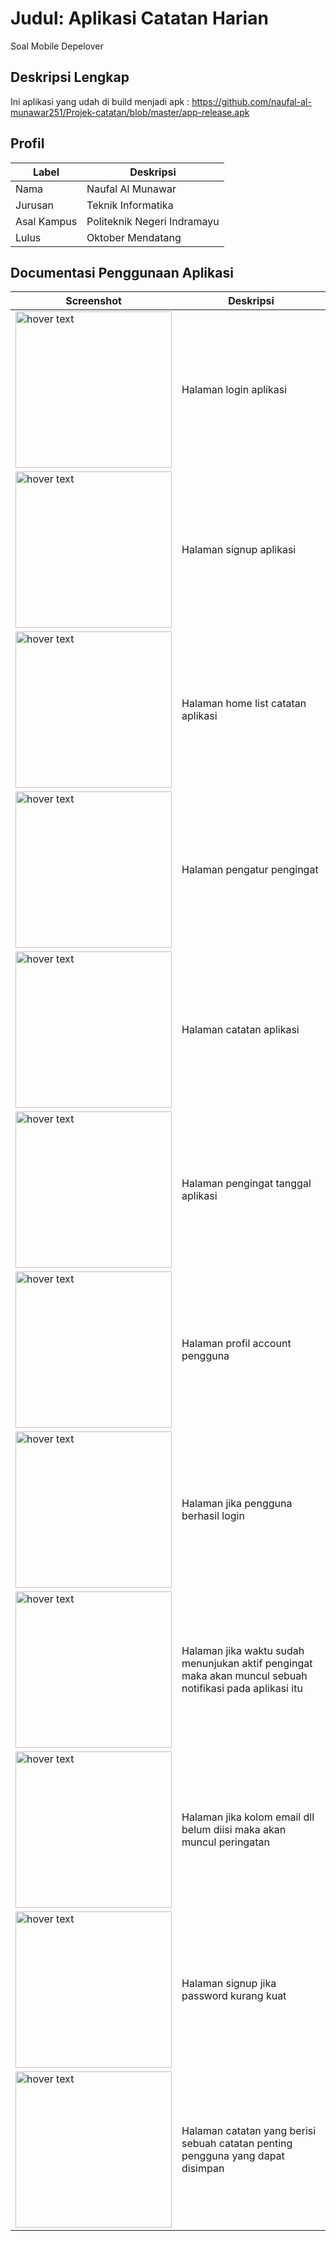 # Judul: Aplikasi Catatan Harian

Soal Mobile Depelover

## Deskripsi Lengkap

Ini aplikasi yang udah di build menjadi apk : https://github.com/naufal-al-munawar251/Projek-catatan/blob/master/app-release.apk

## Profil

| Label | Deskripsi |
|------------|-----------|
|Nama|Naufal Al Munawar|
|Jurusan|Teknik Informatika|
|Asal Kampus|Politeknik Negeri Indramayu|
|Lulus|Oktober Mendatang|

## Documentasi Penggunaan Aplikasi

| Screenshot | Deskripsi |
|------------|-----------|
| <img src="https://github.com/naufal-al-munawar251/Projek-catatan/blob/master/halaman_login.jpg" width="250" title="hover text"> | Halaman login aplikasi |
| <img src="https://github.com/naufal-al-munawar251/Projek-catatan/blob/master/halaman%20signup.jpg" width="250" title="hover text"> | Halaman signup aplikasi |
| <img src="https://github.com/naufal-al-munawar251/Projek-catatan/blob/master/listhome_catatan_2.jpg" width="250" title="hover text"> | Halaman home list catatan aplikasi |
| <img src="https://github.com/naufal-al-munawar251/Projek-catatan/blob/master/Halaman_penentuan_pengingat_catatan_6.jpg" width="250" title="hover text"> | Halaman pengatur pengingat |
| <img src="https://github.com/naufal-al-munawar251/Projek-catatan/blob/master/Halaman_catatan_3.jpg" width="250" title="hover text"> | Halaman catatan aplikasi |
| <img src="https://github.com/naufal-al-munawar251/Projek-catatan/blob/master/Halaman_penentuan_pengingat_Tanggal_catatan_7.jpg" width="250" title="hover text"> | Halaman pengingat tanggal aplikasi |
| <img src="https://github.com/naufal-al-munawar251/Projek-catatan/blob/master/Halaman_logout_dan%20profil.jpg" width="250" title="hover text"> | Halaman profil account pengguna |
| <img src="https://github.com/naufal-al-munawar251/Projek-catatan/blob/master/Halaman%20ketika%20berhasil%20login.jpg" width="250" title="hover text"> | Halaman jika pengguna berhasil login |
| <img src="https://github.com/naufal-al-munawar251/Projek-catatan/blob/master/Muncul_Notif_pengingat_5.jpg" width="250" title="hover text"> | Halaman jika waktu sudah menunjukan aktif pengingat maka akan muncul sebuah notifikasi pada aplikasi itu |
| <img src="https://github.com/naufal-al-munawar251/Projek-catatan/blob/master/halaman%20login%20jika%20tidak%20terisi%20dan%20mencoba%20masuk.jpg" width="250" title="hover text"> | Halaman jika kolom email dll belum diisi maka akan muncul peringatan |
| <img src="https://github.com/naufal-al-munawar251/Projek-catatan/blob/master/halaman%20signup%20jika%20password%20nya%20kurang%20kuat.jpg" width="250" title="hover text"> | Halaman signup jika password kurang kuat |
| <img src="https://github.com/naufal-al-munawar251/Projek-catatan/blob/master/Halaman_catatan_yang%20udah%20di%20save_8.jpg" width="250" title="hover text"> | Halaman catatan yang berisi sebuah catatan penting pengguna yang dapat disimpan |

